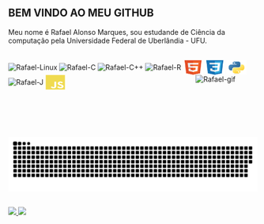 ## BEM VINDO AO MEU GITHUB

<p>Meu nome é Rafael Alonso Marques, sou estudande de Ciência da computação pela Universidade Federal de Uberlândia - UFU.<p/>

<div style="display: inline_block"><br>
  <img align="center" alt="Rafael-Linux" height="30" width="40" src="https://cdn.jsdelivr.net/gh/devicons/devicon/icons/linux/linux-original.svg"/>
  <img align="center" alt="Rafael-C" height="30" width="40" src="https://cdn.jsdelivr.net/gh/devicons/devicon/icons/c/c-original.svg" />
  <img align="center" alt="Rafael-C++" height="30" width="40" src="https://cdn.jsdelivr.net/gh/devicons/devicon/icons/cplusplus/cplusplus-original.svg"/>
  <img align="center" alt="Rafael-R" height="30" width="40" src="https://cdn.jsdelivr.net/gh/devicons/devicon/icons/r/r-original.svg"/>
  <img align="center" alt="Rafael-HTML" height="30" width="40" src="https://raw.githubusercontent.com/devicons/devicon/master/icons/html5/html5-original.svg"/>
  <img align="center" alt="Rafael-CSS" height="30" width="40" src="https://raw.githubusercontent.com/devicons/devicon/master/icons/css3/css3-original.svg"/>
  <img align="center" alt="Rafael-Python" height="30" width="40" src="https://raw.githubusercontent.com/devicons/devicon/master/icons/python/python-original.svg"/>
  <img align="center" alt="Rafael-J" height="30" width="40" src="https://cdn.jsdelivr.net/gh/devicons/devicon/icons/java/java-original.svg" />        
  <img align="center" alt="Rafael-Js" height="30" width="40" src="https://raw.githubusercontent.com/devicons/devicon/master/icons/javascript/javascript-plain.svg">
  <img align="right" alt="Rafael-gif" height="125" width="125" src="https://media.giphy.com/media/3o6fJ5z2bgCLBshZUA/giphy.gif">
<!--
onde pegar os icones
https://devicon.dev/
-->
</div>

##

![Snake animation](https://github.com/rafaelalonsomarques/rafaelalonsomarques/blob/output/github-contribution-grid-snake.svg)

 ##
  
 <!-- 
<div> 
 icones de inta e afins 
  <a href="https://www.instagram.com/rafael._.alonso" target="_blank"><img src="https://img.shields.io/badge/-Instagram-%23E4405F?style=for-the-badge&logo=instagram&logoColor=white" target="_blank"></a>
  <a href="https://www.linkedin.com/in/rafael-alonso-5b5099207/" target="_blank"><img src="https://img.shields.io/badge/-LinkedIn-%230077B5?style=for-the-badge&logo=linkedin&logoColor=white" target="_blank"></a> 

</div>
 -->
 
 <div>
<a href="https://github.com/rafaelalonsomarques">
<img height="170em" src="https://github-readme-stats.vercel.app/api?username=rafaelalonsomarques&show_icons=true&theme=dark&include_all_commits=true&count_private=true&icon_color=blue"/>
<img height="170em" src="https://github-readme-stats.vercel.app/api/top-langs/?username=rafaelalonsomarques&layout=compact&theme=dark"/>
</div> 
<!--
https://github.com/anuraghazra/github-readme-stats
-->
  
